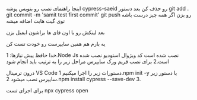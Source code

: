 اینجا راهنمای نصب رو بنویس
پوشه cypress-saeid رو حذف کن
بعد دستور 
git add .
git commit -m 'samit test first commit'
git push 
رو بزن
اگر همه چیز درست باشه توی گیت هابت اضافه میشه

بعد لینکش رو با اون فای ها براشون ایمیل بزن

یه بارم هم همین سایپرست رو خودت تست کن

خدا حافظ
پیش نیازها:
1.Node Js نصب شده است
کد ویژوال استودیو نصب شده است.2
برای نصب فریم ورک سایپرس مراحل زیر را به ترتیب باید انجام شود

درون ترمینال VS Code 
دستورات زیر را اجرا میکنیم
1.npm init -y
با دستور زیر سایپرس نصب میشود
2.npm install cypress --save-dev
3.

برای اجرای تست
npx cypress open